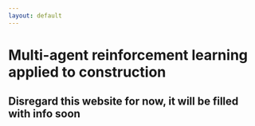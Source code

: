 ```yaml
---
layout: default
---
```

# Multi-agent reinforcement learning applied to construction 

## Disregard this website for now, it will be filled with info soon